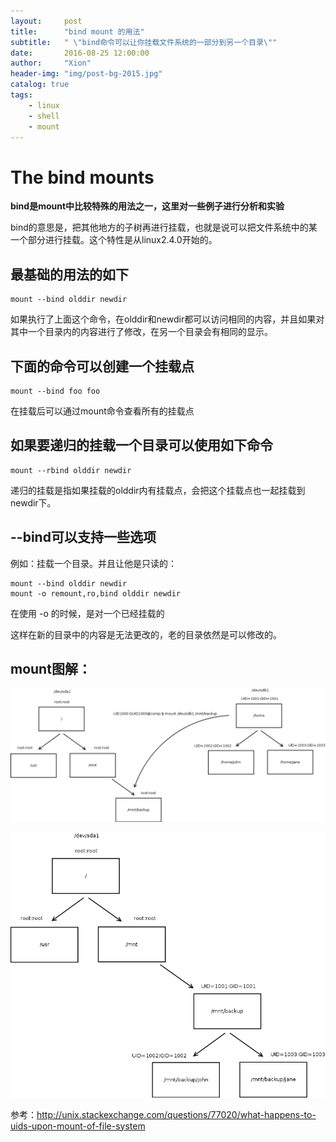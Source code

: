 ```yaml
---
layout:     post
title:      "bind mount 的用法"
subtitle:   " \"bind命令可以让你挂载文件系统的一部分到另一个目录\""
date:       2016-08-25 12:00:00
author:     "Xion"
header-img: "img/post-bg-2015.jpg"
catalog: true
tags:
    - linux
    - shell
    - mount
---
```


# The bind mounts

**bind是mount中比较特殊的用法之一，这里对一些例子进行分析和实验**

bind的意思是，把其他地方的子树再进行挂载，也就是说可以把文件系统中的某一个部分进行挂载。这个特性是从linux2.4.0开始的。

## 最基础的用法的如下

    mount --bind olddir newdir

如果执行了上面这个命令，在olddir和newdir都可以访问相同的内容，并且如果对其中一个目录内的内容进行了修改，在另一个目录会有相同的显示。

## 下面的命令可以创建一个挂载点

    mount --bind foo foo

在挂载后可以通过mount命令查看所有的挂载点
## 如果要递归的挂载一个目录可以使用如下命令

    mount --rbind olddir newdir

递归的挂载是指如果挂载的olddir内有挂载点，会把这个挂载点也一起挂载到newdir下。

## --bind可以支持一些选项

例如：挂载一个目录。并且让他是只读的：

    mount --bind olddir newdir
    mount -o remount,ro,bind olddir newdir

在使用 -o 的时候，是对一个已经挂载的

这样在新的目录中的内容是无法更改的，老的目录依然是可以修改的。

## mount图解：

![](/img/post/D8peg.png)

![](/img/post/Lhcml.png)

参考：http://unix.stackexchange.com/questions/77020/what-happens-to-uids-upon-mount-of-file-system
